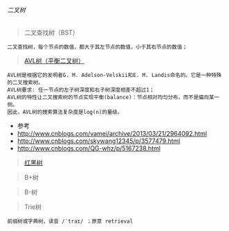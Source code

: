 ###### 二叉树

> 二叉查找树（BST）

```
二叉查找树，每个节点的数值，都大于其左节点的数值，小于其右节点的数值；
```

> [AVL树（平衡二叉树）](Tree_AVL.md)

```
AVL树是根据它的发明者G. M. Adelson-Velskii和E. M. Landis命名的。它是一种特殊的二叉搜索树。
AVL树要求: 任一节点的左子树深度和右子树深度相差不超过1；
AVL树的特性让二叉搜索树的节点实现平衡(balance)：节点相对均匀分布，而不是偏向某一侧。
因此，AVL树的搜索算法复杂度是log(n)的量级。
```
- 参考 
- http://www.cnblogs.com/vamei/archive/2013/03/21/2964092.html
- http://www.cnblogs.com/skywang12345/p/3577479.html
- http://www.cnblogs.com/QG-whz/p/5167238.html

> [红黑树](RedBlackTree/RedBlackTree.md) 
 
> B+树  

> B-树  

> Trie树  

```
前缀树或字典树，读音 /ˈtraɪ/ ；原意 retrieval
```
